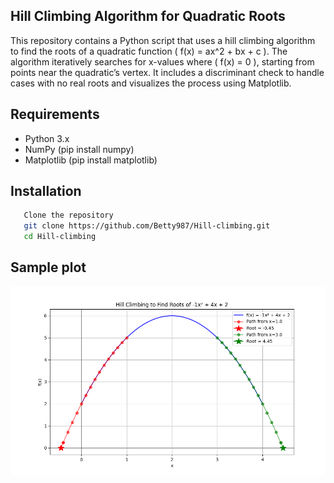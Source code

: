 ## Hill Climbing Algorithm for Quadratic Roots
This repository contains a Python script that uses a hill climbing algorithm to find the roots of a quadratic function ( f(x) = ax^2 + bx + c ). The algorithm iteratively searches for x-values where ( f(x) = 0 ), starting from points near the quadratic’s vertex. It includes a discriminant check to handle cases with no real roots and visualizes the process using Matplotlib.

## Requirements

- Python 3.x
- NumPy (pip install numpy)
- Matplotlib (pip install matplotlib)

## Installation
 ```bash
    Clone the repository
    git clone https://github.com/Betty987/Hill-climbing.git
    cd Hill-climbing
   ```

## Sample plot 
![index Preview](./hill_climbing_quadratic_with_discriminant.png)  